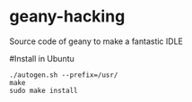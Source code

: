 geany-hacking
=============

Source code of geany to make a fantastic IDLE

#Install in Ubuntu

	./autogen.sh --prefix=/usr/
	make
	sudo make install
